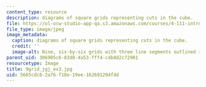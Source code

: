 ```yaml
---
content_type: resource
description: diagrams of square grids representing cuts in the cube.
file: https://ol-ocw-studio-app-qa.s3.amazonaws.com/courses/4-111-introduction-to-architecture-environmental-design-spring-2014/5665cdc62a76f18e19ee162691204f4d_9grid_jgj_ex3.jpg
file_type: image/jpeg
image_metadata:
  caption: diagrams of square grids representing cuts in the cube.
  credit: ''
  image-alt: Nine, six-by-six grids with three line segments outlined in each.
parent_uid: 306905c6-83d8-4a53-fff4-c4b8d2c72901
resourcetype: Image
title: 9grid_jgj_ex3.jpg
uid: 5665cdc6-2a76-f18e-19ee-162691204f4d
---
```

